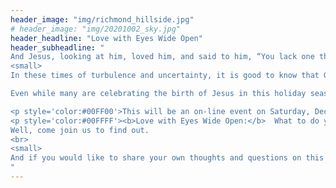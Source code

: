 ```yaml
---
header_image: "img/richmond_hillside.jpg"
# header_image: "img/20201002_sky.jpg"
header_headline: "Love with Eyes Wide Open"
header_subheadline: "
And Jesus, looking at him, loved him, and said to him, “You lack one thing...come, follow me.”       Mark 10:21<BR>
<small>
In these times of turbulence and uncertainty, it is good to know that God’s love for each of us is a sure thing and that His love is of the most noble kind.  Much of our understanding of love comes from what Jesus taught and demonstrated when He was here on earth 2,000 years ago. 

Even while many are celebrating the birth of Jesus in this holiday season, we will take some time to consider the good news about the love of God that Jesus taught us and showed us. <br></small>

<p style='color:#00FF00'>This will be an on-line event on Saturday, December 19, 2020. <b>See When and How section below for details</b></p>
<p style='color:#00FFFF'><b>Love with Eyes Wide Open:</b>  What to do you think we mean by this title?
Well, come join us to find out. 
<br>
<small>
And if you would like to share your own thoughts and questions on this topic, you are invited to join a Zoom discussion session after our sharing on the topic.</small></p>
"
---
```

